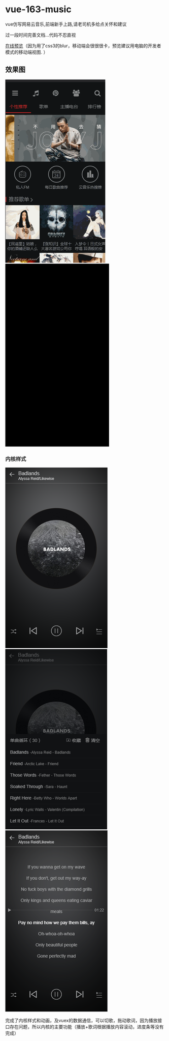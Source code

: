 # vue-163-music
vue仿写网易云音乐,前端新手上路,请老司机多给点关怀和建议

过一段时间完善文档...代码不忍直视

[在线预览](http://39.108.214.107:8000)（因为用了css3的blur，移动端会很很很卡，预览建议用电脑的开发者模式的移动端视图. ）

## 效果图
![](screenshot/dome.gif)
![](screenshot/dome2.gif)
### 内核样式
![](screenshot/s1.png)
![](screenshot/s2.png)
![](screenshot/s3.png)

完成了内核样式和动画，及vuex的数据通信，可以切歌，拖动歌词，因为播放接口存在问题，所以内核的主要功能（播放+歌词根据播放内容滚动，进度条等没有完成）
